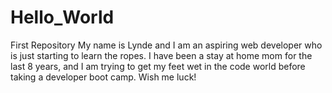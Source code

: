 # Hello_World
First Repository
My name is Lynde and I am an aspiring web developer who is just starting to learn the ropes. I have been a stay at home mom for the last 8 years, and I am trying to get my feet wet in the code world before taking a developer boot camp. Wish me luck!
